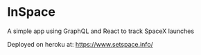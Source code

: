 # InSpace
A simple app using GraphQL and React to track SpaceX launches

Deployed on heroku at: https://www.setspace.info/
